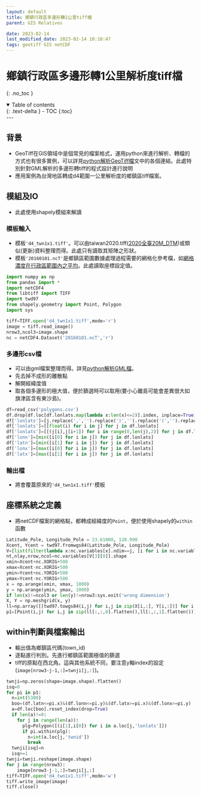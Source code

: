 ```yaml
---
layout: default
title: 鄉鎮行政區多邊形轉1公里tiff檔
parent: GIS Relatives

date: 2023-02-14
last_modified_date: 2023-02-14 10:18:47
tags: geotiff GIS netCDF
---
```


# 鄉鎮行政區多邊形轉1公里解析度tiff檔

{: .no_toc }

<details open markdown="block">
  <summary>
    Table of contents
  </summary>
  {: .text-delta }
- TOC
{:toc}
</details>
---

## 背景

- GeoTiff在GIS領域中是個常見的檔案格式，運用python來進行解析、轉檔的方式也有很多實例，可以詳見[python解析GeoTiff檔][geotiff]文中的各個連結。此處特別針對GML解析的多邊形轉tiff的程式設計進行說明
- 應用案例為台灣地區轉成d4範圍一公里解析度的鄉鎮區tiff檔案。

## 模組及IO

- 此處使用shapely模組來解讀

### 模板輸入

- 模板`'d4_twn1x1.tiff'`。可以由taiwan2020.tiff([2020全臺20M_DTM](https://data.gov.tw/dataset/138563))或類似(更新)資料整理而得。此處只有讀取其矩陣之形狀。
- 模板`'20160101.ncT'`是鄉鎮區範圍數據處理過程需要的網格化參考檔，如[網格濃度在行政區範圍內之平均](town_mn.md)。此處讀取座標設定值。

```python
import numpy as np
from pandas import *
import netCDF4
from libtiff import TIFF
import twd97
from shapely.geometry import Point, Polygon
import sys

tiff=TIFF.open('d4_twn1x1.tiff',mode='r')
image = tiff.read_image()
nrow3,ncol3=image.shape
nc = netCDF4.Dataset('20160101.ncT','r')
```

### 多邊形csv檔

- 可以由gml檔案整理而得。詳見[python解析GML檔](rd_gml.md)。
- 先去掉不成形的離散點
- 解開經緯度值
- 取各個多邊形的極大值，便於篩選時可以取用(要小心離島可能會差異很大如旗津區含有東沙島)。

```python
df=read_csv('polygons.csv')
df.drop(df.loc[df.lonlats.map(lambda x:len(x)<=2)].index, inplace=True)
df['lonlats']=[j.replace(',','').replace(')','').replace('(','').replace('[','').replace(']','').split() for j in df.lonlats]
df['lonlats']=[[float(i) for i in j] for j in df.lonlats]
df['lonlats']=[[(j[i],j[i+1]) for i in range(0,len(j),2)] for j in df.lonlats]
df['lonn']=[min([i[0] for i in j]) for j in df.lonlats]
df['latn']=[min([i[1] for i in j]) for j in df.lonlats]
df['lonx']=[max([i[0] for i in j]) for j in df.lonlats]
df['latx']=[max([i[1] for i in j]) for j in df.lonlats]
```

### 輸出檔

- 將會覆蓋原來的`'d4_twn1x1.tiff'`模板

## 座標系統之定義

- 將netCDF檔案的網格點，都轉成經緯度的`Point`，便於使用shapely的`within`函數

```python
Latitude_Pole, Longitude_Pole = 23.61000, 120.990
Xcent, Ycent = twd97.fromwgs84(Latitude_Pole, Longitude_Pole)
V=[list(filter(lambda x:nc.variables[x].ndim==j, [i for i in nc.variables])) for j in [1,2,3,4]]
nt,nlay,nrow,ncol=nc.variables[V[3][0]].shape
xmin=Xcent+nc.XORIG+500
xmax=Xcent-nc.XORIG+500
ymin=Ycent+nc.YORIG+500
ymax=Ycent-nc.YORIG+500
x = np.arange(xmin, xmax, 1000)
y = np.arange(ymin, ymax, 1000)
if len(x)!=ncol3 or len(y)!=nrow3:sys.exit('wrong dimension')
X, Y = np.meshgrid(x, y)
ll=np.array([[twd97.towgs84(i,j) for i,j in zip(X[i,:], Y[i,:])] for i in range(nrow3)])
p1=[Point(i,j) for i,j in zip(ll[:,:,0].flatten(),ll[:,:,1].flatten())]
```

## within判斷與檔案輸出

- 輸出值為鄉鎮區代碼(town_id)
- 逐點進行判別。先進行鄉鎮區範圍極值的篩選
- tiff的原點在西北角。這與其他系統不同，要注意y軸index的設定(`image[nrow3-j-1,:]=twnji[j,:]`)。
```python
twnji=np.zeros(shape=image.shape).flatten()
isq=0
for pi in p1:
  n=int(5300)
  boo=(df.latn<=pi.x)&(df.lonn<=pi.y)&(df.latx>=pi.x)&(df.lonx>=pi.y)
  a=df.loc[boo].reset_index(drop=True)
  if len(a)!=0:
    for j in range(len(a)):
      plg=Polygon([(i[1],i[0]) for i in a.loc[j,'lonlats']])
      if pi.within(plg):
        n=int(a.loc[j,'twnid'])
        break
  twnji[isq]=n
  isq+=1
twnji=twnji.reshape(image.shape)
for j in range(nrow3):
    image[nrow3-j-1,:]=twnji[j,:]
tiff=TIFF.open('d4_twn1x1.tiff',mode='w')
tiff.write_image(image)
tiff.close()
```

[geotiff]: https://sinotec2.github.io/Focus-on-Air-Quality/utilities/GIS/GeoTiff/ "python解析GeoTiff檔"